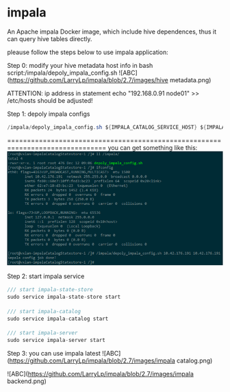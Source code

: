 # impala
An Apache impala Docker image, which include hive dependences, thus it can query hive tables directly.

pleause follow the steps below to use impala application:

Step 0: modify your hive metadata host info in bash script:/impala/depoly_impala_config.sh
![ABC](https://github.com/LarryLp/impala/blob/2.7/images/hive metadata.png)

ATTENTION: ip address in statement echo "192.168.0.91 node01" >> /etc/hosts should be adjusted!

Step 1: depoly impala configs
```java  
/impala/depoly_impala_config.sh ${IMPALA_CATALOG_SERVICE_HOST} ${IMPALA_STATE_STORE_HOST}
```
===============================================================================
you can get something like this:
![ABC](https://github.com/LarryLp/impala/blob/2.7/images/depoly_impala_config.png) 


Step 2: start impala service

```java
/// start impala-state-store
sudo service impala-state-store start

/// start impala-catalog
sudo service impala-catalog start

/// start impala-server
sudo service impala-server start
```

Step 3: you can use impala latest
![ABC](https://github.com/LarryLp/impala/blob/2.7/images/impala catalog.png)

![ABC](https://github.com/LarryLp/impala/blob/2.7/images/impala backend.png)
